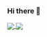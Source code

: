 ### Hi there 👋
<a href="https://github.com/ignVerizard">
  <img align="center" src="https://github-readme-stats.vercel.app/api?username=ignVerizard&show_icons=true&count_private=true&theme=synthwave" />
</a>
<a href="https://github.com/ignVerizard">
  <img align="center" src="https://github-readme-stats.vercel.app/api/top-langs/?username=ignVerizard&layout=compact&theme=synthwave" />
</a>
